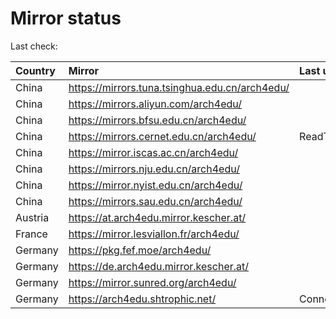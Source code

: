 <script src="./time.js"></script>
# Mirror status
Last check: <script type="text/javascript">localize(1753774200.6969135);</script>

|Country|Mirror|Last update|
|:------|:-----|:----------|
|China|https://mirrors.tuna.tsinghua.edu.cn/arch4edu/|<script type="text/javascript">localize(1753728631);</script>|
|China|https://mirrors.aliyun.com/arch4edu/|<script type="text/javascript">localize(1753728631);</script>|
|China|https://mirrors.bfsu.edu.cn/arch4edu/|<script type="text/javascript">localize(1753728631);</script>|
|China|https://mirrors.cernet.edu.cn/arch4edu/|ReadTimeout|
|China|https://mirror.iscas.ac.cn/arch4edu/|<script type="text/javascript">localize(1753728631);</script>|
|China|https://mirrors.nju.edu.cn/arch4edu/|<script type="text/javascript">localize(1753728631);</script>|
|China|https://mirror.nyist.edu.cn/arch4edu/|<script type="text/javascript">localize(1753728631);</script>|
|China|https://mirrors.sau.edu.cn/arch4edu/|<script type="text/javascript">localize(1753641990);</script>|
|Austria|https://at.arch4edu.mirror.kescher.at/|<script type="text/javascript">localize(1753728631);</script>|
|France|https://mirror.lesviallon.fr/arch4edu/|<script type="text/javascript">localize(1753728631);</script>|
|Germany|https://pkg.fef.moe/arch4edu/|<script type="text/javascript">localize(1753728631);</script>|
|Germany|https://de.arch4edu.mirror.kescher.at/|<script type="text/javascript">localize(1753728631);</script>|
|Germany|https://mirror.sunred.org/arch4edu/|<script type="text/javascript">localize(1753728631);</script>|
|Germany|https://arch4edu.shtrophic.net/|ConnectionError|

<script src="./tablefilter/tablefilter.js"></script>
<script src="./table.js"></script>